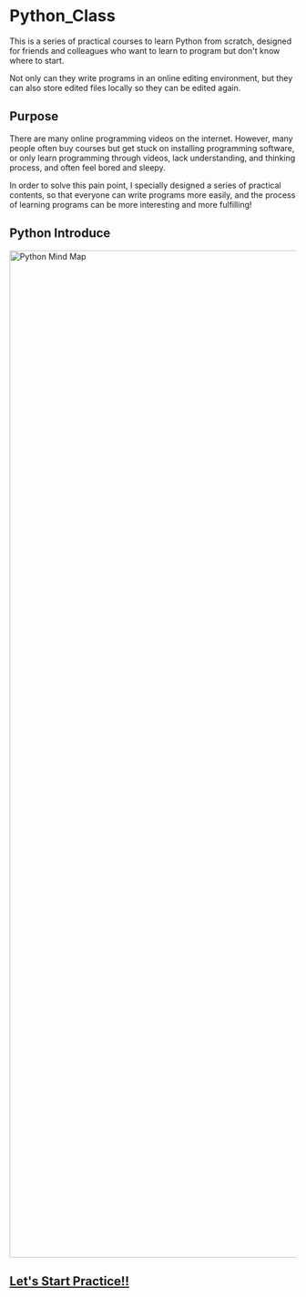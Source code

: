 # Python_Class
This is a series of practical courses to learn Python from scratch,
designed for friends and colleagues who want to learn to program but don't know where to start.

Not only can they write programs in an online editing environment, 
but they can also store edited files locally so they can be edited again.

## Purpose
There are many online programming videos on the internet. However, many people often buy courses but get stuck on installing programming software, 
or only learn programming through videos, lack understanding, and thinking process, and often feel bored and sleepy.

In order to solve this pain point, I specially designed a series of practical contents, so that everyone can write programs more easily, 
and the process of learning programs can be more interesting and more fulfilling!


## Python Introduce
<img width="1768" alt="Python Mind Map" src="https://user-images.githubusercontent.com/50144690/160235230-1417dafe-0c4f-4165-a80b-48ea913acb4a.png">



## [Let's Start Practice!!](https://mybinder.org/v2/gh/simple1017/Python_Class.git/master)


